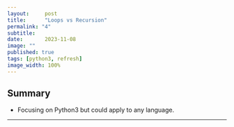 ```yaml
---
layout:     post
title:      "Loops vs Recursion"
permalink: "4"
subtitle:   
date:       2023-11-08
image: ""
published: true
tags: [python3, refresh]
image_width: 100%
---
```


## Summary

* Focusing on Python3 but could apply to any language.
_____
